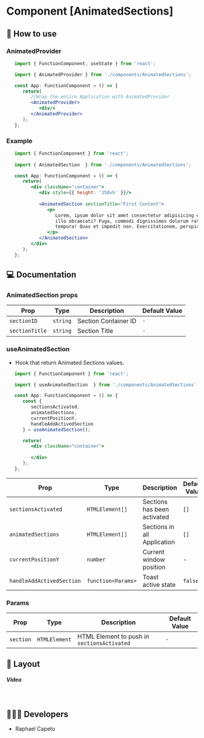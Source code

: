 # Component [AnimatedSections]


## 🚀 How to use

### AnimatedProvider
```jsx
   import { FunctionComponent, useState } from 'react';

   import { AnimatedProvider } from './components/AnimatedSections';

   const App: FunctionComponent = () => {
      return(
         //Wrap the entire Application with AnimatedProvider
         <AnimatedProvider>
            <div/>
         </AnimatedProvider>
      );
   };
```

### Example 
```jsx
   import { FunctionComponent } from 'react';
   
   import { AnimatedSection  } from './components/AnimatedSections';

   const App: FunctionComponent = () => {
      return(
         <div className="container">
            <div style={{ height: '150vh' }}/>
            
            <AnimatedSection sectionTitle="First Content">
               <p>
                  Lorem, ipsum dolor sit amet consectetur adipisicing elit. Quisquam deserunt veniam 
                  illo obcaecati? Fuga, commodi dignissimos dolorum ratione dolor quae animi eum 
                  tempora! Quas et impedit non. Exercitationem, perspiciatis architecto.
               </p>
            </AnimatedSection>
         </div>
      );
   };
```


## 💻 Documentation

### AnimatedSection props

| Prop | Type | Description                                                                                                                                         | Default Value |
| --------- | -------- | ------------------------------------------------------------------------------------------------------------------------------------------------------- | ----------------- |
| `sectionID`  | `string` | Section Container ID |`-` |
| `sectionTitle`  | `string` | Section Title | `-`|


### useAnimatedSection 
- Hook that return Animated Sections values. 

```jsx
   import { FunctionComponent } from 'react';

   import { useAnimatedSection  } from './components/AnimatedSections';

   const App: FunctionComponent = () => {
      const { 
         sectionsActivated, 
         animatedSections, 
         currentPositionY, 
         handleAddActivedSection 
      } = useAnimatedSection();

      return(
         <div className="container">
           
         </div>
      );
   };

```

| Prop | Type | Description                                                                                                                                         | Default Value |
| --------- | -------- | ------------------------------------------------------------------------------------------------------------------------------------------------------- | ----------------- |
| `sectionsActivated`  | `HTMLElement[]` | Sections has been activated | `[]` |
| `animatedSections`  | `HTMLElement[]` |  Sections in all Application | `[]` | 
| `currentPositionY`  | `number` | Current window position | - |
| `handleAddActivedSection`  | `function<Params>` | Toast active state  | `false` |

### Params

| Prop | Type | Description                                                                                                                                         | Default Value |
| --------- | -------- | ------------------------------------------------------------------------------------------------------------------------------------------------------- | ----------------- |
| `section`  | `HTMLElement` | HTML Element to push in `sectionsActivated` |`-` |


## 🔖 Layout

<h5>Video</h5>
<br/>
<p align="left">
  
</p>


## 👨🏻‍💻 Developers
- Raphael Capeto


